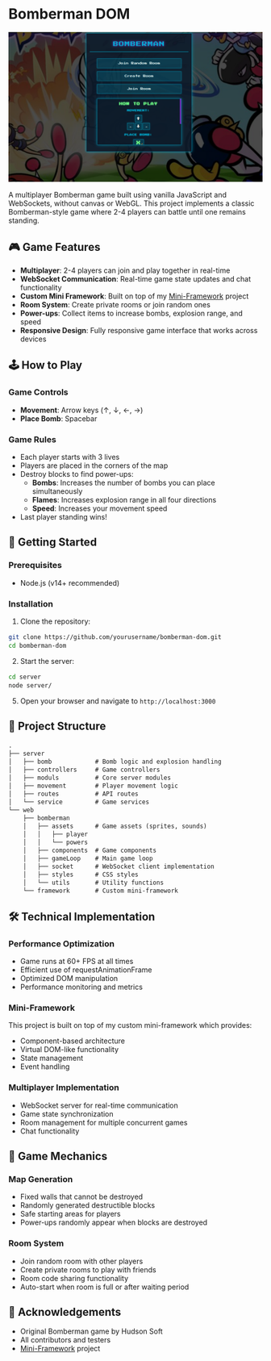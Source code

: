 # Bomberman DOM

![Bomberman Game](./game.png)

A multiplayer Bomberman game built using vanilla JavaScript and WebSockets, without canvas or WebGL. This project implements a classic Bomberman-style game where 2-4 players can battle until one remains standing.

## 🎮 Game Features

- **Multiplayer**: 2-4 players can join and play together in real-time
- **WebSocket Communication**: Real-time game state updates and chat functionality
- **Custom Mini Framework**: Built on top of my [Mini-Framework](https://github.com/yourusername/mini-framework) project
- **Room System**: Create private rooms or join random ones
- **Power-ups**: Collect items to increase bombs, explosion range, and speed
- **Responsive Design**: Fully responsive game interface that works across devices

## 🕹️ How to Play

### Game Controls

- **Movement**: Arrow keys (↑, ↓, ←, →)
- **Place Bomb**: Spacebar

### Game Rules

- Each player starts with 3 lives
- Players are placed in the corners of the map
- Destroy blocks to find power-ups:
  - **Bombs**: Increases the number of bombs you can place simultaneously
  - **Flames**: Increases explosion range in all four directions
  - **Speed**: Increases your movement speed
- Last player standing wins!

## 🚀 Getting Started

### Prerequisites

- Node.js (v14+ recommended)

### Installation

1. Clone the repository:

```bash
git clone https://github.com/yourusername/bomberman-dom.git
cd bomberman-dom
```

2. Start the server:

```bash
cd server
node server/
```

5. Open your browser and navigate to `http://localhost:3000`

## 📁 Project Structure

```
.
├── server
│   ├── bomb            # Bomb logic and explosion handling
│   ├── controllers     # Game controllers
│   ├── moduls          # Core server modules
│   ├── movement        # Player movement logic
│   ├── routes          # API routes
│   └── service         # Game services
└── web
    ├── bomberman
    │   ├── assets      # Game assets (sprites, sounds)
    │   │   ├── player
    │   │   └── powers
    │   ├── components  # Game components
    │   ├── gameLoop    # Main game loop
    │   ├── socket      # WebSocket client implementation
    │   ├── styles      # CSS styles
    │   └── utils       # Utility functions
    └── framework       # Custom mini-framework
```

## 🛠️ Technical Implementation

### Performance Optimization

- Game runs at 60+ FPS at all times
- Efficient use of requestAnimationFrame
- Optimized DOM manipulation
- Performance monitoring and metrics

### Mini-Framework

This project is built on top of my custom mini-framework which provides:

- Component-based architecture
- Virtual DOM-like functionality
- State management
- Event handling

### Multiplayer Implementation

- WebSocket server for real-time communication
- Game state synchronization
- Room management for multiple concurrent games
- Chat functionality

## 🧩 Game Mechanics

### Map Generation

- Fixed walls that cannot be destroyed
- Randomly generated destructible blocks
- Safe starting areas for players
- Power-ups randomly appear when blocks are destroyed

### Room System

- Join random room with other players
- Create private rooms to play with friends
- Room code sharing functionality
- Auto-start when room is full or after waiting period

## 🙏 Acknowledgements

- Original Bomberman game by Hudson Soft
- All contributors and testers
- [Mini-Framework](https://github.com/yourusername/mini-framework) project
